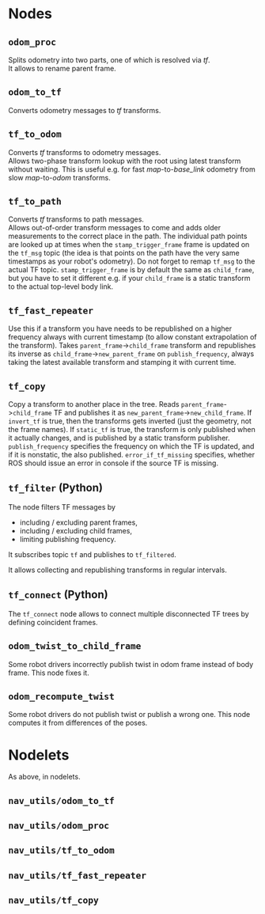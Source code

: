 # Nodes

## `odom_proc`
Splits odometry into two parts, one of which is resolved via *tf*.<br>
It allows to rename parent frame. 

## `odom_to_tf`
Converts odometry messages to *tf* transforms.

## `tf_to_odom`
Converts *tf* transforms to odometry messages.<br>
Allows two-phase transform lookup with the root using latest transform without waiting.
This is useful e.g. for fast *map*-to-*base_link* odometry from slow *map*-to-*odom* transforms.

## `tf_to_path`
Converts *tf* transforms to path messages.<br>
Allows out-of-order transform messages to come and adds older measurements to the correct
place in the path. The individual path points are looked up at times when the `stamp_trigger_frame`
frame is updated on the `tf_msg` topic (the idea is that points on the path have the very same timestamps as
your robot's odometry). Do not forget to remap `tf_msg` to the actual TF topic. `stamp_trigger_frame`
is by default the same as `child_frame`, but you have to set it different e.g. if your `child_frame`
is a static transform to the actual top-level body link.

## `tf_fast_repeater`
Use this if a transform you have needs to be republished on a higher frequency
always with current timestamp (to allow constant extrapolation of the transform).
Takes `parent_frame`->`child_frame` transform and republishes its inverse as
`child_frame`->`new_parent_frame` on `publish_frequency`, always taking the
latest available transform and stamping it with current time.

## `tf_copy`
Copy a transform to another place in the tree. Reads `parent_frame`->`child_frame`
TF and publishes it as `new_parent_frame`->`new_child_frame`. If `invert_tf` is true,
then the transforms gets inverted (just the geometry, not the frame names).
If `static_tf` is true, the transform is only published when it actually changes,
and is published by a static transform publisher. `publish_frequency` specifies the
frequency on which the TF is updated, and if it is nonstatic, the also published.
`error_if_tf_missing` specifies, whether ROS should issue an error in console if the source
TF is missing.

## `tf_filter` (Python)

The node filters TF messages by
 - including / excluding parent frames,
 - including / excluding child frames,
 - limiting publishing frequency.

It subscribes topic `tf` and publishes to `tf_filtered`.

It allows collecting and republishing transforms in regular intervals.

## `tf_connect` (Python)

The `tf_connect` node allows to connect multiple disconnected TF trees by defining coincident frames.

## `odom_twist_to_child_frame`

Some robot drivers incorrectly publish twist in odom frame instead of body frame. This node fixes it.

## `odom_recompute_twist`

Some robot drivers do not publish twist or publish a wrong one. This node computes it from differences of the poses.

# Nodelets

As above, in nodelets.

## `nav_utils/odom_to_tf`

## `nav_utils/odom_proc`

## `nav_utils/tf_to_odom`

## `nav_utils/tf_fast_repeater`

## `nav_utils/tf_copy`
